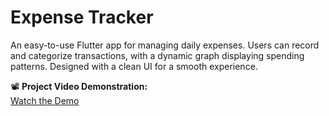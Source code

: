 # Expense Tracker

An easy-to-use Flutter app for managing daily expenses. Users can record and categorize transactions, with a dynamic graph displaying spending patterns. Designed with a clean UI for a smooth experience. 

📽 **Project Video Demonstration:**  
[Watch the Demo](https://sites.google.com/view/dev011-portfolio/home)  
